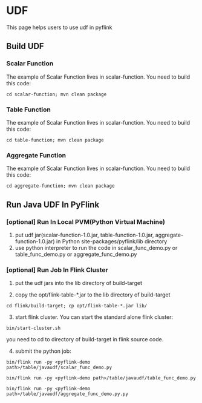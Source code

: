 # UDF
This page helps users to use udf in pyflink

## Build UDF

### Scalar Function
The example of Scalar Function lives in scalar-function. You need to build this code:

```shell
cd scalar-function; mvn clean package
```

### Table Function
The example of Scalar Function lives in scalar-function. You need to build this code:

```shell
cd table-function; mvn clean package
```

### Aggregate Function
The example of Scalar Function lives in scalar-function. You need to build this code:

```shell
cd aggregate-function; mvn clean package
```

## Run Java UDF In PyFlink

### [optional] Run In Local PVM(Python Virtual Machine)
1. put udf jar(scalar-function-1.0.jar, table-function-1.0.jar, aggregate-function-1.0.jar) in Python site-packages/pyflink/lib directory
2. use python interpreter to run the code in scalar_func_demo.py or table_func_demo.py or aggregate_func_demo.py

### [optional] Run Job In Flink Cluster
1. put the udf jars into the lib directory of build-target

2. copy the opt/flink-table-*.jar to the lib directory of build-target

```shell
cd flink/build-target; cp opt/flink-table-*.jar lib/
```
 
3. start flink cluster. You can start the standard alone flink cluster:

```shell
bin/start-cluster.sh
```

you need to cd to directory of build-target in flink source code.

4. submit the python job:

```shell
bin/flink run -py <pyflink-demo path>/table/javaudf/scalar_func_demo.py
```

```shell
bin/flink run -py <pyflink-demo path>/table/javaudf/table_func_demo.py
```

```shell
bin/flink run -py <pyflink-demo path>/table/javaudf/aggregate_func_demo.py.py
```
